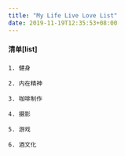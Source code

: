 ```yaml
---
title: "My Life Live Love List"
date: 2019-11-19T12:35:53+08:00
---
```


#### 清单[list]
~~~~~~~~~~~
1. 健身

2. 内在精神

3. 咖啡制作

4. 摄影

5. 游戏

6. 酒文化

